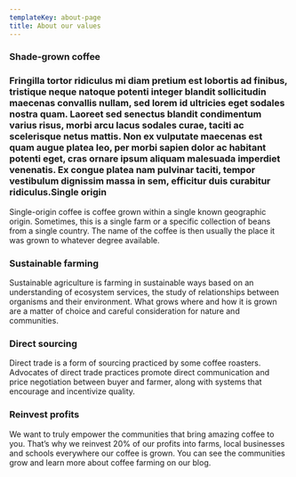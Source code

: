 ```yaml
---
templateKey: about-page
title: About our values
---
```

### Shade-grown coffee

### Fringilla tortor ridiculus mi diam pretium est lobortis ad finibus, tristique neque natoque potenti integer blandit sollicitudin maecenas convallis nullam, sed lorem id ultricies eget sodales nostra quam. Laoreet sed senectus blandit condimentum varius risus, morbi arcu lacus sodales curae, taciti ac scelerisque netus mattis. Non ex vulputate maecenas est quam augue platea leo, per morbi sapien dolor ac habitant potenti eget, cras ornare ipsum aliquam malesuada imperdiet venenatis. Ex congue platea nam pulvinar taciti, tempor vestibulum dignissim massa in sem, efficitur duis curabitur ridiculus.Single origin

Single-origin coffee is coffee grown within a single known geographic origin. Sometimes, this is a single farm or a specific collection of beans from a single country. The name of the coffee is then usually the place it was grown to whatever degree available.

### Sustainable farming

Sustainable agriculture is farming in sustainable ways based on an understanding of ecosystem services, the study of relationships between organisms and their environment. What grows where and how it is grown are a matter of choice and careful consideration for nature and communities.

### Direct sourcing

Direct trade is a form of sourcing practiced by some coffee roasters. Advocates of direct trade practices promote direct communication and price negotiation between buyer and farmer, along with systems that encourage and incentivize quality.

### Reinvest profits

We want to truly empower the communities that bring amazing coffee to you. That’s why we reinvest 20% of our profits into farms, local businesses and schools everywhere our coffee is grown. You can see the communities grow and learn more about coffee farming on our blog.
